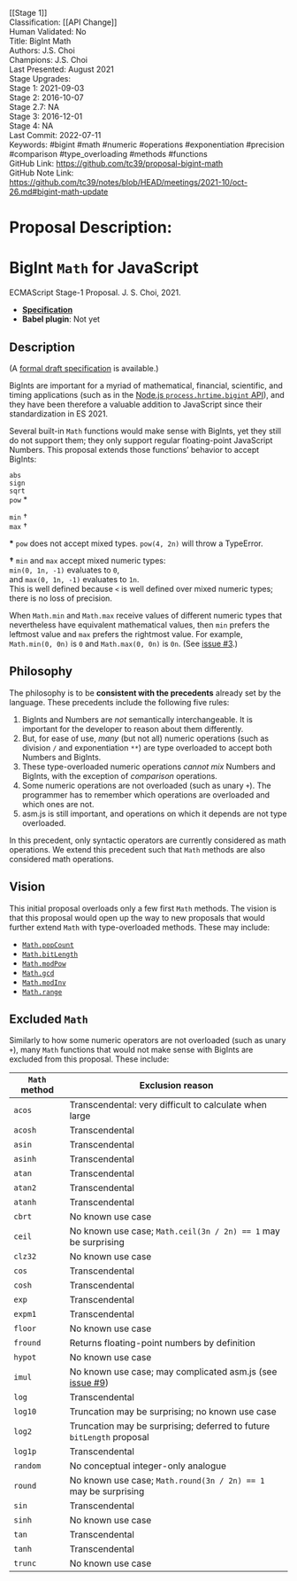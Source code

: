 [[Stage 1]]<br>Classification: [[API Change]]<br>Human Validated: No<br>Title: BigInt Math<br>Authors: J.S. Choi<br>Champions: J.S. Choi<br>Last Presented: August 2021<br>Stage Upgrades:<br>Stage 1: 2021-09-03  
Stage 2: 2016-10-07  
Stage 2.7: NA  
Stage 3: 2016-12-01  
Stage 4: NA<br>Last Commit: 2022-07-11<br>Keywords: #bigint #math #numeric #operations #exponentiation #precision #comparison #type_overloading #methods #functions<br>GitHub Link: https://github.com/tc39/proposal-bigint-math <br>GitHub Note Link: https://github.com/tc39/notes/blob/HEAD/meetings/2021-10/oct-26.md#bigint-math-update
# Proposal Description:
# BigInt `Math` for JavaScript
ECMAScript Stage-1 Proposal. J. S. Choi, 2021.

* **[Specification][]**
* **Babel plugin**: Not yet

[specification]: http://jschoi.org/21/es-bigint-math/

## Description
(A [formal draft specification][specification] is available.)

BigInts are important for a myriad of
mathematical, financial, scientific, and timing applications
(such as in the [Node.js `process.hrtime.bigint` API][hrtime]),
and they have been therefore a valuable addition to JavaScript
since their standardization in ES 2021.

[hrtime]: https://nodejs.org/api/process.html#process_process_hrtime_bigint

Several built-in `Math` functions
would make sense with BigInts,
yet they still do not support them;
they only support regular floating-point JavaScript Numbers.
This proposal extends those functions’ behavior to accept BigInts:

`abs`\
`sign`\
`sqrt`\
`pow` \*

`min` †\
`max` †

**\*** `pow` does not accept mixed types.
`pow(4, 2n)` will throw a TypeError.

**†** `min` and `max` accept mixed numeric types:\
`min(0, 1n, -1)` evaluates to `0`,\
and `max(0, 1n, -1)` evaluates to `1n`.\
This is well defined because `<` is well defined over mixed numeric types;
there is no loss of precision.

When `Math.min` and `Math.max` receive values of different numeric types
that nevertheless have equivalent mathematical values,
then `min` prefers the leftmost value and `max` prefers the rightmost value.
For example, `Math.min(0, 0n)` is `0` and `Math.max(0, 0n)` is `0n`.
(See [issue #3][].)

## Philosophy
The philosophy is to be **consistent with the precedents** already set by the language.
These precedents include the following five rules:

1. BigInts and Numbers are *not* semantically interchangeable.
   It is important for the developer to reason about them differently.
2. But, for ease of use, *many* (but not all) numeric operations
   (such as division `/` and exponentiation `**`)
   are type overloaded to accept both Numbers and BigInts.
3. These type-overloaded numeric operations
   *cannot mix* Numbers and BigInts, with the exception of *comparison* operations.
4. Some numeric operations are not overloaded (such as unary `+`).
   The programmer has to remember which operations are overloaded and which ones are not.
5. asm.js is still important, and operations on which it depends are not type overloaded.

In this precedent, only syntactic operators are currently considered as math operations.
We extend this precedent such that `Math` methods are also considered math operations.

## Vision
This initial proposal overloads only a few first `Math` methods.
The vision is that this proposal would open up the way
to new proposals that would further extend `Math` with type-overloaded methods.
These may include:

* [`Math.popCount`](https://vaibhavsagar.com/blog/2019/09/08/popcount/)
* [`Math.bitLength`](https://en.wikipedia.org/wiki/Bit-length)
* [`Math.modPow`](https://en.wikipedia.org/wiki/Modular_exponentiation)
* [`Math.gcd`](https://en.wikipedia.org/wiki/Greatest_common_divisor)
* [`Math.modInv`](https://en.wikipedia.org/wiki/Modular_multiplicative_inverse)
* [`Math.range`](https://github.com/tc39/proposal-Number.range)

## Excluded `Math`
Similarly to how some numeric operators are not overloaded (such as unary `+`),
many `Math` functions that would not make sense with BigInts
are excluded from this proposal. These include:

|`Math` method  | Exclusion reason
| ------------- | ----------------
|`acos`         | Transcendental: very difficult to calculate when large
|`acosh`        | Transcendental
|`asin`         | Transcendental
|`asinh`        | Transcendental
|`atan`         | Transcendental
|`atan2`        | Transcendental
|`atanh`        | Transcendental
|`cbrt`         | No known use case
|`ceil`         | No known use case; `Math.ceil(3n / 2n) == 1` may be surprising
|`clz32`        | No known use case
|`cos`          | Transcendental
|`cosh`         | Transcendental
|`exp`          | Transcendental
|`expm1`        | Transcendental
|`floor`        | No known use case
|`fround`       | Returns floating-point numbers by definition
|`hypot`        | No known use case
|`imul`         | No known use case; may complicated asm.js (see [issue #9][])
|`log`          | Transcendental
|`log10`        | Truncation may be surprising; no known use case
|`log2`         | Truncation may be surprising; deferred to future `bitLength` proposal
|`log1p`        | Transcendental
|`random`       | No conceptual integer-only analogue
|`round`        | No known use case; `Math.round(3n / 2n) == 1` may be surprising
|`sin`          | Transcendental
|`sinh`         | No known use case
|`tan`          | Transcendental
|`tanh`         | Transcendental
|`trunc`        | No known use case

[issue #3]: https://github.com/js-choi/proposal-bigint-math/issues/3#issuecomment-912133467
[issue #6]: https://github.com/js-choi/proposal-bigint-math/issues/6
[issue #8]: https://github.com/js-choi/proposal-bigint-math/issues/8
[issue #9]: https://github.com/js-choi/proposal-bigint-math/issues/9
<br>